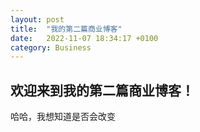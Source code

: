 ```yaml
---
layout: post
title:  "我的第二篇商业博客"
date:   2022-11-07 18:34:17 +0100
category: Business
---
```


## 欢迎来到我的第二篇商业博客！
哈哈，我想知道是否会改变
